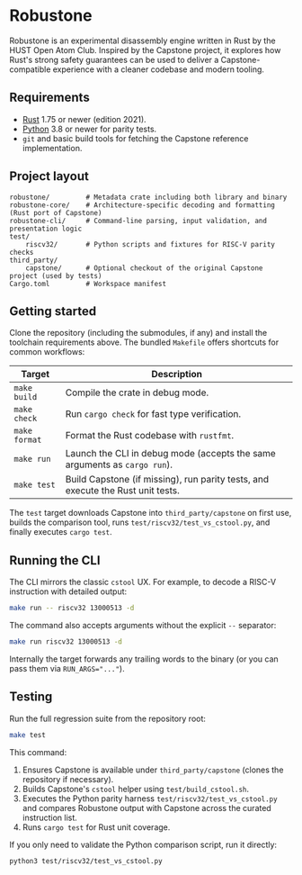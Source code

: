 # Robustone

Robustone is an experimental disassembly engine written in Rust by the HUST Open Atom Club. Inspired by the Capstone project, it explores how Rust's strong safety guarantees can be used to deliver a Capstone-compatible experience with a cleaner codebase and modern tooling.

## Requirements

- [Rust](https://www.rust-lang.org/tools/install) 1.75 or newer (edition 2021).
- [Python](https://www.python.org/) 3.8 or newer for parity tests.
- `git` and basic build tools for fetching the Capstone reference implementation.

## Project layout

```
robustone/         # Metadata crate including both library and binary
robustone-core/    # Architecture-specific decoding and formatting (Rust port of Capstone)
robustone-cli/     # Command-line parsing, input validation, and presentation logic
test/
	riscv32/       # Python scripts and fixtures for RISC-V parity checks
third_party/
	capstone/      # Optional checkout of the original Capstone project (used by tests)
Cargo.toml     	   # Workspace manifest
```

## Getting started

Clone the repository (including the submodules, if any) and install the toolchain requirements above. The bundled `Makefile` offers shortcuts for common workflows:

| Target        | Description |
| ------------- | ----------- |
| `make build`  | Compile the crate in debug mode. |
| `make check`  | Run `cargo check` for fast type verification. |
| `make format` | Format the Rust codebase with `rustfmt`. |
| `make run`    | Launch the CLI in debug mode (accepts the same arguments as `cargo run`). |
| `make test`   | Build Capstone (if missing), run parity tests, and execute the Rust unit tests. |

The `test` target downloads Capstone into `third_party/capstone` on first use, builds the comparison tool, runs `test/riscv32/test_vs_cstool.py`, and finally executes `cargo test`.

## Running the CLI

The CLI mirrors the classic `cstool` UX. For example, to decode a RISC-V instruction with detailed output:

```bash
make run -- riscv32 13000513 -d
```

The command also accepts arguments without the explicit `--` separator:

```bash
make run riscv32 13000513 -d
```

Internally the target forwards any trailing words to the binary (or you can pass them via `RUN_ARGS="..."`).

## Testing

Run the full regression suite from the repository root:

```bash
make test
```

This command:

1. Ensures Capstone is available under `third_party/capstone` (clones the repository if necessary).
2. Builds Capstone's `cstool` helper using `test/build_cstool.sh`.
3. Executes the Python parity harness `test/riscv32/test_vs_cstool.py` and compares Robustone output with Capstone across the curated instruction list.
4. Runs `cargo test` for Rust unit coverage.

If you only need to validate the Python comparison script, run it directly:

```bash
python3 test/riscv32/test_vs_cstool.py
```
